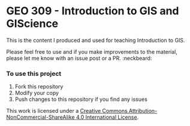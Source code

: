 # GEO 309 - Introduction to GIS and GIScience

This is the content I produced and used for teaching Introduction to GIS.

Please feel free to use and if you make improvements to the material, please let me know with an issue post or a PR. :neckbeard:

### To use this project

1. Fork this repository
2. Modify your copy
3. Push changes to this repository if you find any issues

This work is licensed under a [Creative Commons Attribution-NonCommercial-ShareAlike 4.0 International License](http://creativecommons.org/licenses/by-nc-sa/4.0/).
